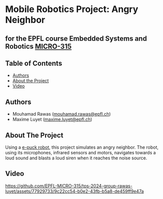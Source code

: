 # Mobile Robotics Project: Angry Neighbor
## for the EPFL course Embedded Systems and Robotics [MICRO-315](https://edu.epfl.ch/coursebook/en/embedded-systems-and-robotics-MICRO-315)
 
 
<!-- TABLE OF CONTENTS -->
## Table of Contents
 
* [Authors](#authors)
* [About the Project](#about-the-project)
* [Video](#video)

<!-- AUTHORS -->
## Authors
* Mouhamad Rawas (mouhamad.rawas@epfl.ch)
* Maxime Luyet (maxime.luyet@epfl.ch)
 
<!-- ABOUT THE PROJECT -->
## About The Project
Using a [e-puck robot](http://www.e-puck.org/), this project simulates an angry neighbor. The robot, using its microphones, infrared sensors and motors, navigates towards a loud sound and blasts a loud siren when it reaches the noise source.
 
<!-- VIDEO -->
## Video

https://github.com/EPFL-MICRO-315/tps-2024-group-rawas-luyet/assets/77929733/9c22cc54-b0e2-43fb-b5a8-de459ff9e47a
